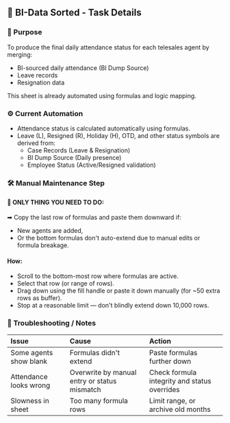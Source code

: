 
## 🧮 BI-Data Sorted - Task Details

### 🎯 Purpose

To produce the final daily attendance status for each telesales agent by merging:

- BI-sourced daily attendance (BI Dump Source)
- Leave records
- Resignation data

This sheet is already automated using formulas and logic mapping.

### ⚙️ Current Automation

- Attendance status is calculated automatically using formulas.
- Leave (L), Resigned (R), Holiday (H), OTD, and other status symbols are derived from:
  - Case Records (Leave & Resignation)
  - BI Dump Source (Daily presence)
  - Employee Status (Active/Resigned validation)

### 🛠️ Manual Maintenance Step

#### 📌 ONLY THING YOU NEED TO DO:

➡ Copy the last row of formulas and paste them downward if:

- New agents are added,
- Or the bottom formulas don't auto-extend due to manual edits or formula breakage.

#### How:

- Scroll to the bottom-most row where formulas are active.
- Select that row (or range of rows).
- Drag down using the fill handle or paste it down manually (for ~50 extra rows as buffer).
- Stop at a reasonable limit — don't blindly extend down 10,000 rows.

### 🧰 Troubleshooting / Notes

| Issue | Cause | Action |
|:------|:------|:-------|
| Some agents show blank | Formulas didn't extend | Paste formulas further down |
| Attendance looks wrong | Overwrite by manual entry or status mismatch | Check formula integrity and status overrides |
| Slowness in sheet | Too many formula rows | Limit range, or archive old months |